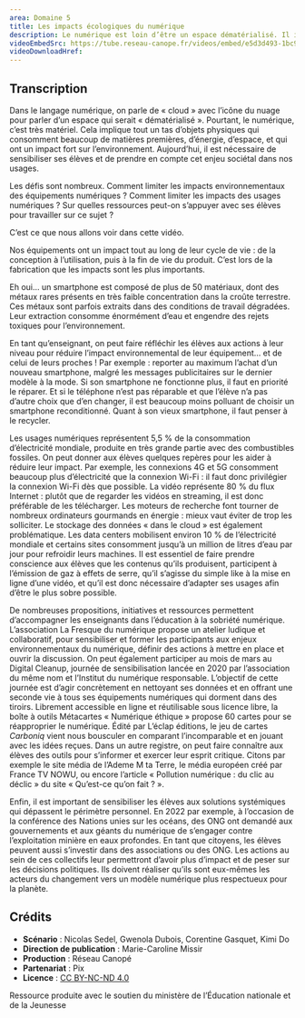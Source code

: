 ```yaml
---
area: Domaine 5
title: Les impacts écologiques du numérique
description: Le numérique est loin d’être un espace dématérialisé. Il implique un tas d’objets physiques qui consomment beaucoup de matières premières, d’énergie, d’espace et qui ont un impact fort sur l’environnement. Il est donc nécessaire de sensibiliser ses élèves et de prendre en compte cet enjeu sociétal dans nos usages individuels et collectifs.
videoEmbedSrc: https://tube.reseau-canope.fr/videos/embed/e5d3d493-1bc9-4b88-a6ba-0cc046b80316
videoDownloadHref:
---
```


## Transcription

Dans le langage numérique, on parle de « cloud » avec l’icône du nuage pour parler d’un espace qui serait « dématérialisé ». Pourtant, le numérique, c’est très matériel.
 Cela implique tout un tas d’objets physiques qui consomment beaucoup de matières premières, d’énergie, d’espace, et qui ont un impact fort sur l’environnement. Aujourd’hui,
 il est nécessaire de sensibiliser ses élèves et de prendre en compte cet enjeu sociétal dans nos usages.

Les défis sont nombreux. Comment limiter les impacts environnementaux des équipements numériques ? Comment limiter les impacts des usages numériques ? Sur quelles ressources peut-on s’appuyer avec ses élèves pour travailler sur ce sujet ?

C’est ce que nous allons voir dans cette vidéo.

Nos équipements ont un impact tout au long de leur cycle de vie : de la conception à l’utilisation, puis à la fin de vie du produit. C’est lors de la fabrication que les impacts sont les plus importants.

Eh oui… un smartphone est composé de plus de 50 matériaux, dont des métaux rares présents en très faible concentration dans la croûte terrestre. Ces métaux sont parfois extraits dans des conditions de travail dégradées. Leur extraction consomme énormément d’eau et engendre des rejets toxiques pour l’environnement.

En tant qu’enseignant, on peut faire réfléchir les élèves aux actions à leur niveau pour réduire l’impact environnemental de leur équipement… et de celui de leurs proches !
 Par exemple : reporter au maximum l’achat d’un nouveau smartphone, malgré les messages publicitaires sur le dernier modèle à la mode. Si son smartphone ne fonctionne plus, il faut en priorité le réparer. Et si le téléphone n’est pas réparable et que l’élève n’a pas d’autre choix que d’en changer, il est beaucoup moins polluant de choisir un smartphone reconditionné. Quant à son vieux smartphone, il faut penser à le recycler.

Les usages numériques représentent 5,5 % de la consommation d’électricité mondiale, produite en très grande partie avec des combustibles fossiles. On peut donner aux élèves quelques repères pour les aider à réduire leur impact. Par exemple, les connexions 4G et 5G consomment beaucoup plus d’électricité que la connexion Wi-Fi : il faut donc privilégier la connexion Wi-Fi dès que possible. La vidéo représente 80 % du flux Internet : plutôt que de regarder les vidéos en streaming, il est donc préférable de les télécharger. Les moteurs de recherche font tourner de nombreux ordinateurs gourmands en énergie : mieux vaut éviter de trop les solliciter. Le stockage des données « dans le cloud » est également problématique. Les data centers mobilisent environ 10 % de l’électricité mondiale et certains sites consomment jusqu’à un million de litres d’eau par jour pour refroidir leurs machines.
 Il est essentiel de faire prendre conscience aux élèves que les contenus qu’ils produisent, participent à l’émission de gaz à effets de serre, qu’il s’agisse du simple like à la mise en ligne d’une vidéo, et qu’il est donc nécessaire d’adapter ses usages afin d’être le plus sobre possible.

De nombreuses propositions, initiatives et ressources permettent d’accompagner les enseignants dans l’éducation à la sobriété numérique. L’association La Fresque du numérique propose un atelier ludique et collaboratif, pour sensibiliser et former les participants aux enjeux environnementaux du numérique, définir des actions à mettre en place et ouvrir la discussion. On peut également participer au mois de mars au Digital Cleanup, journée de sensibilisation lancée en 2020 par l’association du même nom et l’Institut du numérique responsable. L’objectif de cette journée est d’agir concrètement en nettoyant ses données et en offrant une seconde vie à tous ses équipements numériques qui dorment dans des tiroirs. Librement accessible en ligne et réutilisable sous licence libre, la boîte à outils Métacartes « Numérique éthique » propose 60 cartes pour se réapproprier le numérique. Édité par L’éclap éditions, le jeu de cartes _Carboniq_ vient nous bousculer en comparant l’incomparable et en jouant avec les idées reçues. Dans un autre registre, on peut faire connaître aux élèves des outils pour s’informer et exercer leur esprit critique. Citons par exemple le site média de l’Ademe M ta Terre, le média européen créé par France TV NOWU, ou encore l’article « Pollution numérique : du clic au déclic » du site « Qu’est-ce qu’on fait ? ».

Enfin, il est important de sensibiliser les élèves aux solutions systémiques qui dépassent le périmètre personnel. En 2022 par exemple, à l’occasion de la conférence des Nations unies sur les océans, des ONG ont demandé aux gouvernements et aux géants du numérique de s’engager contre l’exploitation minière en eaux profondes. En tant que citoyens, les élèves peuvent aussi s’investir dans des associations ou des ONG. Les actions au sein de ces collectifs leur permettront d’avoir plus d’impact et de peser sur les décisions politiques.
 Ils doivent réaliser qu’ils sont eux-mêmes les acteurs du changement vers un modèle numérique plus respectueux pour la planète.

## **Crédits**

- **Scénario** : Nicolas Sedel, Gwenola Dubois, Corentine Gasquet, Kimi Do
- **Direction de publication** : Marie-Caroline Missir
- **Production** : Réseau Canopé
- **Partenariat** : Pix
- **Licence** : [CC BY-NC-ND 4.0](https://creativecommons.org/licenses/by-nc-nd/4.0/deed.fr)

 Ressource produite avec le soutien du ministère de l’Éducation nationale et de la Jeunesse
